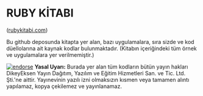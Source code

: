 # RUBY KİTABI 
([rubykitabi.com](http://www.rubykitabi.com))


Bu github deposunda kitapta yer alan, bazı uygulamalara, sıra sizde ve kod düellolarına ait kaynak kodlar bulunmaktadır. (Kitabın içeriğindeki tüm örnek ve uygulamalara yer verilmemiştir.)

  
  [![endorse](https://api.coderwall.com/sbagdat/endorsecount.png)](https://coderwall.com/sbagdat)
**Yasal Uyarı:** Burada yer alan tüm kodların bütün yayın hakları DikeyEksen Yayın Dağıtım, Yazılım ve Eğitim Hizmetleri San. ve Tic. Ltd. Şti.'ne aittir. Yayınevinin yazılı izni olmaksızın kısmen veya tamamen alıntı yapılamaz, kopya çekilemez ve yayınlanamaz.
